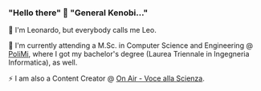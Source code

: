 ### "Hello there" 👋 "General Kenobi..."

👯 I'm Leonardo, but everybody calls me Leo.

🔭 I'm currently attending a M.Sc. in Computer Science and Engineering @ [PoliMi](https://www.polimi.it/), where I got my bachelor's degree (Laurea Triennale in Ingegneria Informatica), as well.

⚡ I am also a Content Creator @ [On Air - Voce alla Scienza](https://onairscienza.com/).
